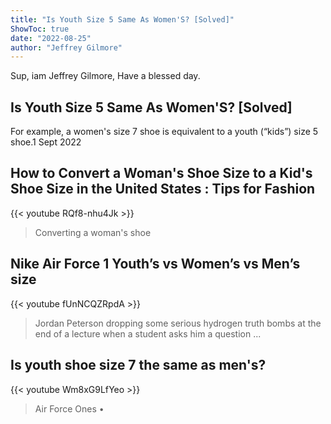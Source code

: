 ```yaml
---
title: "Is Youth Size 5 Same As Women'S? [Solved]"
ShowToc: true 
date: "2022-08-25"
author: "Jeffrey Gilmore" 
---
```


Sup, iam Jeffrey Gilmore, Have a blessed day.
## Is Youth Size 5 Same As Women'S? [Solved]
 For example, a women's size 7 shoe is equivalent to a youth (“kids”) size 5 shoe.1 Sept 2022

## How to Convert a Woman's Shoe Size to a Kid's Shoe Size in the United States : Tips for Fashion
{{< youtube RQf8-nhu4Jk >}}
>Converting a woman's shoe 

## Nike Air Force 1 Youth’s vs Women’s vs Men’s size
{{< youtube fUnNCQZRpdA >}}
>Jordan Peterson dropping some serious hydrogen truth bombs at the end of a lecture when a student asks him a question ...

## Is youth shoe size 7 the same as men's?
{{< youtube Wm8xG9LfYeo >}}
>Air Force Ones • 


